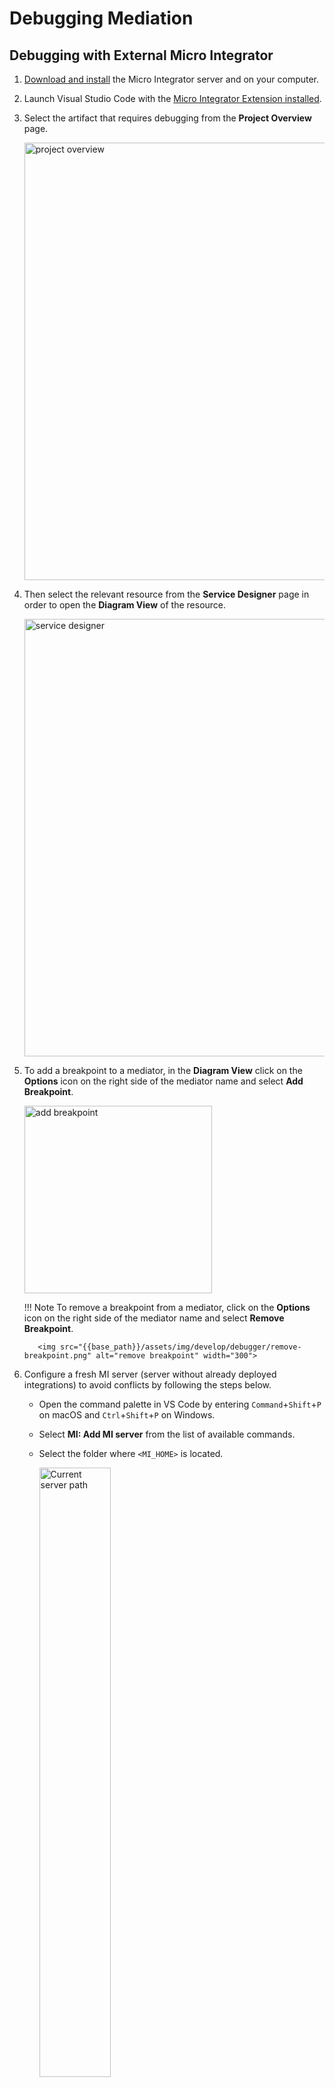 # Debugging Mediation

## Debugging with External Micro Integrator

1. [Download and install]({{base_path}}/install-and-setup/install/installing-mi) the Micro Integrator server and on your computer.

2. Launch Visual Studio Code with the [Micro Integrator Extension installed]({{base_path}}/develop/mi-for-vscode/install-wso2-mi-for-vscode).

3. Select the artifact that requires debugging from the **Project Overview** page.

    <img src="{{base_path}}/assets/img/develop/debugger/project-overview.png" alt="project overview" width="700">

4. Then select the relevant resource from the **Service Designer** page in order to open the **Diagram View** of the resource.

    <img src="{{base_path}}/assets/img/develop/debugger/service-designer.png" alt="service designer" width="700">

5. To add a breakpoint to a mediator, in the **Diagram View** click on the **Options** icon on the right side of the mediator name and select **Add Breakpoint**.

    <img src="{{base_path}}/assets/img/develop/debugger/add-breakpoint.png" alt="add breakpoint" width="300">
   
    !!! Note
         To remove a breakpoint from a mediator, click on the **Options** icon on the right side of the mediator name and select **Remove Breakpoint**.
   
          <img src="{{base_path}}/assets/img/develop/debugger/remove-breakpoint.png" alt="remove breakpoint" width="300">

6. Configure a fresh MI server (server without already deployed integrations) to avoid conflicts by following the steps below.

    - Open the command palette in VS Code by entering `Command`+`Shift`+`P` on macOS and `Ctrl`+`Shift`+`P` on Windows.
    - Select **MI: Add MI server** from the list of available commands.
    - Select the folder where `<MI_HOME>` is located.
   
      <a href="{{base_path}}/assets/img/develop/mi-for-vscode/qsg/current-server-path.png"><img src="{{base_path}}/assets/img/develop/mi-for-vscode/qsg/current-server-path.png" alt="Current server path" width="50%"></a>
      
    !!! Note
         In Windows, mediation debugging with VSCode plugin is supported from MI server version 4.3.0 onwards. 

7. Select the **Run and Debug** extension from the left side panel and then click on the **Run and Debug** button.

    <img src="{{base_path}}/assets/img/develop/debugger/run-and-debug.png" alt="run debug" width="700">

8. Select **MI: Run and Debug** as the debugger.

    <img src="{{base_path}}/assets/img/develop/debugger/select-debugger.png" alt="debugger selection" width="700">

9. Then the server will start up in debug mode and the server logs can be viewed in the Terminal alongside with the Debug Console.

    <img src="{{base_path}}/assets/img/develop/debugger/terminal-view.png" alt="terminal view" width="700">

10. Once the server is up, send a request to the Micro Integrator and start debugging the flow.

    <img src="{{base_path}}/assets/img/develop/debugger/with-breakpoints.png" alt="breakpoints" width="300">

11. You can use the below controlling panel to debug the flow by performing operations like step over, restart, pause and stop.

    <img src="{{base_path}}/assets/img/develop/debugger/debugger-controls.png" alt="debugger controls" width="700">

## Information provided by the Debugger Tool

When your target artifact gets a request message and when the mediation flow reaches a mediator marked as a breakpoint, the message mediation process suspends at that point.

There are two segments in the **Variables** section, namely **Server Internals** and **Message Envelope**.

 <img src="{{base_path}}/assets/img/develop/debugger/variables.png" alt="variables" width="700">

You can view the message payload in the **Message Envelope** section and you can view the message mediation properties in the **Server Internals** section.

The **Server Internals** section contains properties of the following property scopes.

-   **Axis2-Client Scope** properties
-   **Axis2 Scope** properties
-   **Operation Scope** properties
-   **Synapse Scope** properties
-   **Transport Scope** properties

These properties can be further expanded in order to view information on the property keys and values of them as shown below.

 <img src="{{base_path}}/assets/img/develop/debugger/properties-expanded.png" alt="properties expanded" width="700">
